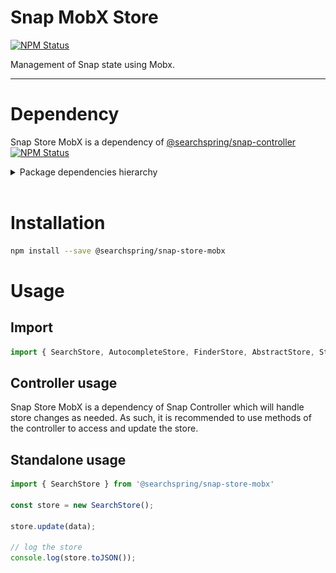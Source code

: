# Snap MobX Store

<a href="https://www.npmjs.com/package/@searchspring/snap-store-mobx"><img alt="NPM Status" src="https://img.shields.io/npm/v/@searchspring/snap-store-mobx.svg?style=flat"></a>

Management of Snap state using Mobx.

---

# Dependency

Snap Store MobX is a dependency of [@searchspring/snap-controller](https://github.com/searchspring/snap/tree/main/packages/snap-controller) <a href="https://www.npmjs.com/package/@searchspring/snap-controller"><img alt="NPM Status" src="https://img.shields.io/npm/v/@searchspring/snap-controller.svg?style=flat"></a>

<details>
	<summary>Package dependencies hierarchy</summary>
	<br/>
	<img src="https://github.com/searchspring/snap/blob/main/images/snap-dependencies.png?raw=true" />
</details>
<br>


# Installation

```bash
npm install --save @searchspring/snap-store-mobx
```


# Usage
## Import
```typescript
import { SearchStore, AutocompleteStore, FinderStore, AbstractStore, StorageStore } from '@searchspring/snap-store-mobx';
```

## Controller usage

Snap Store MobX is a dependency of Snap Controller which will handle store changes as needed. As such, it is recommended to use methods of the controller to access and update the store.


## Standalone usage

```typescript
import { SearchStore } from '@searchspring/snap-store-mobx'

const store = new SearchStore();

store.update(data);

// log the store
console.log(store.toJSON());
```